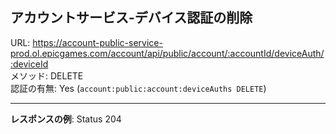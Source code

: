 ## アカウントサービス-デバイス認証の削除

URL: https://account-public-service-prod.ol.epicgames.com/account/api/public/account/:accountId/deviceAuth/:deviceId \
メソッド: DELETE \
認証の有無: Yes (`account:public:account:deviceAuths DELETE`)

---

__レスポンスの例__: Status 204
